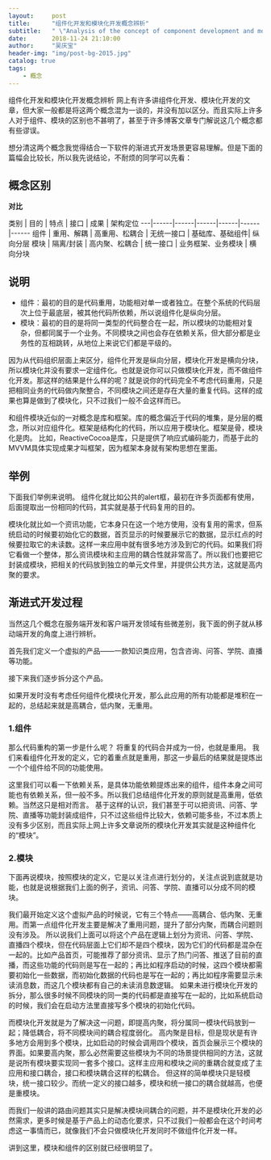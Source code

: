 ```yaml
---
layout:     post
title:      "组件化开发和模块化开发概念辨析"
subtitle:   " \"Analysis of the concept of component development and modular development\""
date:       2018-11-24 21:10:00
author:     "吴庆宝"
header-img: "img/post-bg-2015.jpg"
catalog: true
tags:
    - 概念
---
```


组件化开发和模块化开发概念辨析
网上有许多讲组件化开发、模块化开发的文章，但大家一般都是将这两个概念混为一谈的，并没有加以区分。而且实际上许多人对于组件、模块的区别也不甚明了，甚至于许多博客文章专门解说这几个概念都有些谬误。

想分清这两个概念我觉得结合一下软件的渐进式开发场景更容易理解。但是下面的篇幅会比较长，所以我先说结论，不耐烦的同学可以先看：

## 概念区别
**对比**

类别 | 目的 | 特点 | 接口 | 成果 | 架构定位
---|------|------|------|------|------|------
组件 | 重用、解耦 | 高重用、松耦合 | 无统一接口 | 基础库、基础组件| 纵向分层
模块 | 隔离/封装 | 高内聚、松耦合 | 统一接口 | 业务框架、业务模块 | 横向分块
 
## 说明
- 组件：最初的目的是代码重用，功能相对单一或者独立。在整个系统的代码层次上位于最底层，被其他代码所依赖，所以说组件化是纵向分层。
- 模块：最初的目的是将同一类型的代码整合在一起，所以模块的功能相对复杂，但都同属于一个业务。不同模块之间也会存在依赖关系，但大部分都是业务性的互相跳转，从地位上来说它们都是平级的。

因为从代码组织层面上来区分，组件化开发是纵向分层，模块化开发是横向分块，所以模块化并没有要求一定组件化。也就是说你可以只做模块化开发，而不做组件化开发。那这样的结果是什么样的呢？就是说你的代码完全不考虑代码重用，只是把相同业务的代码做内聚整合，不同模块之间还是存在大量的重复代码。这样的成果也算是做到了模块化，只不过我们一般不会这样而已。

和组件模块近似的一对概念是库和框架。库的概念偏近于代码的堆集，是分层的概念，所以对应组件化。框架是结构化的代码，所以应用于模块化。框架是骨，模块化是肉。 
比如，ReactiveCocoa是库，只是提供了响应式编码能力，而基于此的MVVM具体实现成果才叫框架，因为框架本身就有架构思想在里面。

## 举例
下面我们举例来说明。 
组件化就比如公共的alert框，最初在许多页面都有使用，后面提取出一份相同的代码，其实就是基于代码复用的目的。

模块化就比如一个资讯功能，它本身只在这一个地方使用，没有复用的需求，但系统启动的时候要初始化它的数据，首页显示的时候要展示它的数据，显示红点的时候要拉取它的未读数。这样一来应用中就有很多地方涉及到它的代码。如果我们将它看做一个整体，那么资讯模块和主应用的耦合性就非常高了。所以我们也要把它封装成模块，把相关的代码放到独立的单元文件里，并提供公共方法，这就是高内聚的要求。

## 渐进式开发过程
当然这几个概念在服务端开发和客户端开发领域有些微差别，我下面的例子就从移动端开发的角度上进行辨析。

首先我们定义一个虚拟的产品——一款知识类应用，包含咨询、问答、学院、直播等功能。

接下来我们逐步拆分这个产品。

如果开发时没有考虑任何组件化模块化开发，那么此应用的所有功能都是堆积在一起的，总结起来就是高耦合，低内聚，无重用。

### 1.组件
那么代码重构的第一步是什么呢？ 
将重复的代码合并成为一份，也就是重用。 
我们来看组件化开发的定义，它的着重点就是重用，那这一步最后的结果就是提炼出一个个组件给不同的功能使用。

这里我们可以看一下依赖关系，是具体功能依赖提炼出来的组件，组件本身之间可能也有依赖关系，但一般不多。所以我们总结组件化开发的原则就是高重用，低依赖。当然这只是相对而言。 
基于这样的认识，我们甚至于可以把资讯、问答、学院、直播等功能封装成组件，只不过这些组件比较大，依赖可能多些，不过本质上没有多少区别，而且实际上网上许多文章说所的模块化开发其实就是这种组件化的“模块”。

### 2.模块
下面再说模块，按照模块的定义，它是以关注点进行划分的，关注点说到底就是功能，也就是说根据我们上面的例子，资讯、问答、学院、直播可以分成不同的模块。

我们最开始定义这个虚拟产品的时候说，它有三个特点——高耦合、低内聚、无重用。而第一点组件化开发主要是解决了重用问题，提升了部分内聚，而耦合问题则没有涉及。 
所以说我们上面可以将这个产品在逻辑上划分为资讯、问答、学院、直播四个模块，但在代码层面上它们却不是四个模块，因为它们的代码都是混杂在一起的。比如产品首页，可能推荐了部分资讯、显示了热门问答、推送了目前的直播，而这些功能的代码则是写在一起的；再比如程序启动的时候，这四个模块都需要初始化一些数据，而初始化数据的代码也是写在一起的；再比如程序需要显示未读消息数，而这几个模块都有自己的未读消息数逻辑。 
如果未进行模块化开发的拆分，那么很多时候不同模块的同一类的代码都是直接写在一起的，比如系统启动的时候，我们会在启动方法里直接写多个模块的初始化代码。

而模块化开发就是为了解决这一问题，即提高内聚，将分属同一模块代码放到一起；降低耦合，将不同模块间的耦合程度弱化。 
高内聚是目标，但是现状是有许多地方会用到多个模块，比如启动的时候会调用四个模块，首页会展示三个模块的界面。如果要高内聚，那么必然需要这些模块为不同的场景提供相同的方法，这就是说所有模块要实现同一套多个接口。这样主应用和模块之间的重耦合就变成了主应用和接口耦合，接口和模块耦合这样的松耦合。 
但这样的简单模块只是轻模块，统一接口较少。而统一定义的接口越多，模块和统一接口的耦合就越高，也便是重模块。

而我们一般讲的路由问题其实只是解决模块间耦合的问题，并不是模块化开发的必然需求，更多时候是基于产品上的动态化要求，只不过我们一般都会在这个时间考虑这一事情而已，就像我们不会只做模块化开发同时不做组件化开发一样。

讲到这里，模块和组件的区别就已经很明显了。
